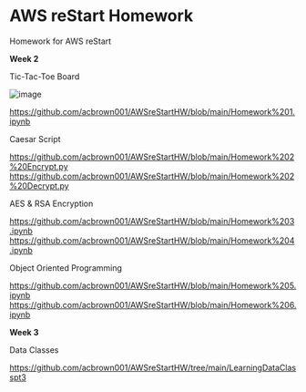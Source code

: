 # AWS reStart Homework
Homework for AWS reStart

**Week 2**

Tic-Tac-Toe Board

![image](https://github.com/acbrown001/AWSreStartHW/assets/104618343/9f2ba610-a8bc-4204-8ce4-8734c9467fe1)

[https://github.com/acbrown001/AWSreStartHW/blob/main/Homework%201.ipynb
](https://github.com/acbrown001/AWSreStartHW/blob/main/Homework%201.ipynb)

Caesar Script

https://github.com/acbrown001/AWSreStartHW/blob/main/Homework%202%20Encrypt.py
https://github.com/acbrown001/AWSreStartHW/blob/main/Homework%202%20Decrypt.py


AES & RSA Encryption

https://github.com/acbrown001/AWSreStartHW/blob/main/Homework%203.ipynb
https://github.com/acbrown001/AWSreStartHW/blob/main/Homework%204.ipynb


Object Oriented Programming

https://github.com/acbrown001/AWSreStartHW/blob/main/Homework%205.ipynb
https://github.com/acbrown001/AWSreStartHW/blob/main/Homework%206.ipynb

**Week 3**

Data Classes

https://github.com/acbrown001/AWSreStartHW/tree/main/LearningDataClasspt3





